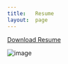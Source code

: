 ```yaml
---
title:   Resume
layout:  page
---
```

[Download Resume](https://gaviola.github.io/downloads/joshua-gaviola-resume.pdf)  

![image](https://github.com/gaviolajosh/blog/assets/44041134/926dbcc2-d5c8-4eae-9742-955bad768451)



